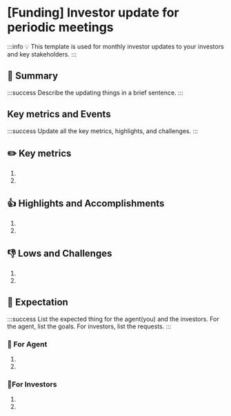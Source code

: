 # [Funding] Investor update for periodic meetings

:::info
:bulb: This template is used for monthly investor updates to your investors and key stakeholders.
:::

## :triangular_flag_on_post: Summary

:::success
Describe the updating things in a brief sentence.
:::

## Key metrics and Events

:::success
Update all the key metrics, highlights, and challenges.
:::

## :pencil2: Key metrics

1.
2.

## 👍 Highlights and Accomplishments

1.
2.

## 👎 Lows and Challenges

1.
2.

## :dart: Expectation

:::success
List the expected thing for the agent(you) and the investors. For the agent, list the goals. For investors, list the requests.
:::

###  :small_blue_diamond: For Agent

1.
2.

###  :small_blue_diamond:For Investors

1.
2.
